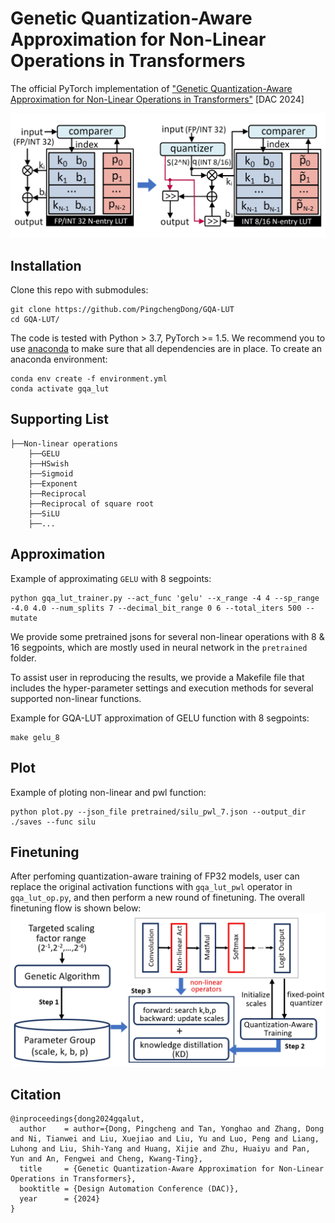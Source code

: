 # Genetic Quantization-Aware Approximation for Non-Linear Operations in Transformers
The official PyTorch implementation of ["Genetic Quantization-Aware Approximation for Non-Linear Operations in Transformers"](http://arxiv.org/abs/2403.19591) [DAC 2024]

![Demo](GQA_FIG.png)

## Installation
Clone this repo with submodules:
```
git clone https://github.com/PingchengDong/GQA-LUT
cd GQA-LUT/
```

The code is tested with Python > 3.7, PyTorch >= 1.5. We recommend you to use [anaconda](https://www.anaconda.com/) to make sure that all dependencies are in place. To create an anaconda environment:
```
conda env create -f environment.yml
conda activate gqa_lut
```

## Supporting List
```
├──Non-linear operations
    ├──GELU
    ├──HSwish
    ├──Sigmoid
    ├──Exponent
    ├──Reciprocal
    ├──Reciprocal of square root
    ├──SiLU
    ├──...
```

## Approximation
Example of approximating ```GELU``` with 8 segpoints:
```
python gqa_lut_trainer.py --act_func 'gelu' --x_range -4 4 --sp_range -4.0 4.0 --num_splits 7 --decimal_bit_range 0 6 --total_iters 500 --mutate
```
We provide some pretrained jsons for several non-linear operations with 8 & 16 segpoints, which are mostly used in neural network in the ```pretrained``` folder.

To assist user in reproducing the results, we provide a Makefile file that includes the hyper-parameter settings and execution methods for several supported non-linear functions.

Example for GQA-LUT approximation of GELU function with 8 segpoints:
```
make gelu_8
```
## Plot
Example of ploting non-linear and pwl function:
```
python plot.py --json_file pretrained/silu_pwl_7.json --output_dir ./saves --func silu
```
## Finetuning
After perfoming quantization-aware training of FP32 models, user can replace the original activation functions with ```gqa_lut_pwl``` operator in  ```gqa_lut_op.py```, and then perform a new round of finetuning. The overall finetuning flow is shown below:
![Flow](Training_Flow.png)

## Citation
```
@inproceedings{dong2024gqalut,
  author    = author={Dong, Pingcheng and Tan, Yonghao and Zhang, Dong and Ni, Tianwei and Liu, Xuejiao and Liu, Yu and Luo, Peng and Liang, Luhong and Liu, Shih-Yang and Huang, Xijie and Zhu, Huaiyu and Pan, Yun and An, Fengwei and Cheng, Kwang-Ting},
  title     = {Genetic Quantization-Aware Approximation for Non-Linear Operations in Transformers},
  booktitle = {Design Automation Conference (DAC)},
  year      = {2024}
}

```
